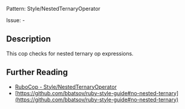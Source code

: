 Pattern: Style/NestedTernaryOperator

Issue: -

## Description

This cop checks for nested ternary op expressions.

## Further Reading

* [RuboCop - Style/NestedTernaryOperator](https://rubocop.readthedocs.io/en/latest/cops_style/#stylenestedternaryoperator)
* [https://github.com/bbatsov/ruby-style-guide#no-nested-ternary](https://github.com/bbatsov/ruby-style-guide#no-nested-ternary)
